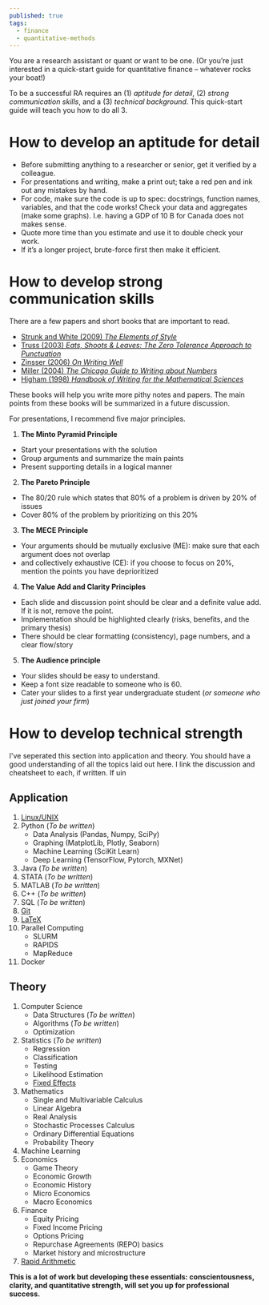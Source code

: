 ```yaml
---
published: true
tags:
  - finance
  - quantitative-methods
---
```

You are a research assistant or quant or want to be one. (Or you’re just interested in a quick-start guide for quantitative finance – whatever rocks your boat!)

To be a successful RA requires an (1) _aptitude for detail_, (2) _strong communication skills_, and a (3) _technical background_. This quick-start guide will teach you how to do all 3.

# How to develop an aptitude for detail

- Before submitting anything to a researcher or senior, get it verified by a colleague.
- For presentations and writing, make a print out; take a red pen and ink out any mistakes by hand.
- For code, make sure the code is up to spec: docstrings, function names, variables, and that the code works! Check your data and aggregates (make some graphs). I.e. having a GDP of 10 B for Canada does not makes sense.
- Quote more time than you estimate and use it to double check your work.
- If it’s a longer project, brute-force first then make it efficient.

# How to develop strong communication skills

There are a few papers and short books that are important to read.

- [Strunk and White (2009) _The Elements of Style_](http://www.jlakes.org/ch/web/The-elements-of-style.pdf)
- [Truss (2003) _Eats, Shoots & Leaves: The Zero Tolerance Approach to Punctuation_](http://93.174.95.29/main/262000/9b1d0d6204c8718782759d24f98fa9a2/LYNNE%20TRUSS%20-%20EATS%2C%20SHOOTS%20%26%20LEAVES_%20WHY%2C%20COMMAS%20REALLY%20DO%20MAKE%20A%20DIFFERENCE%21-PROFILE%20BOOKS%20LTD%20%282006%29.pdf)
- [Zinsser (2006) _On Writing Well_](http://richardcolby.net/writ2000/wp-content/uploads/2017/09/On-Writing-Well-30th-Anniversa-Zinsser-William.pdf)
- [Miller (2004) _The Chicago Guide to Writing about Numbers_](http://93.174.95.29/main/479000/cf0ec8e2dd48f17fe28f248747dd6d2d/Jane%20E.%20Miller%20-%20The%20Chicago%20Guide%20to%20Writing%20about%20Numbers%20%28Chicago%20Guides%20to%20Writing%2C%20Editing%2C%20and%20Publishing%29%20%282004%29.pdf)
- [Higham (1998) _Handbook of Writing for the Mathematical Sciences_](http://93.174.95.29/main/274000/c2358571c7443872a9db30bd298a4765/Nicholas%20J.%20Higham%20-%20Handbook%20of%20Writing%20for%20the%20Mathematical%20Sciences-Society%20for%20Industrial%20and%20Applied%20Mathematics%20%281998%29.pdf)

These books will help you write more pithy notes and papers. The main points from these books will be summarized in a future discussion.

For presentations, I recommend five major principles.

1. **The Minto Pyramid Principle**
- Start your presentations with the solution
- Group arguments and summarize the main paints
- Present supporting details in a logical manner
2. **The Pareto Principle**
- The 80/20 rule which states that 80% of a problem is driven by 20% of issues
- Cover 80% of the problem by prioritizing on this 20%
3. **The MECE Principle**
- Your arguments should be mutually exclusive (ME): make sure that each argument does not overlap
- and collectively exhaustive (CE): if you choose to focus on 20%, mention the points you have deprioritized
4. **The Value Add and Clarity Principles**
- Each slide and discussion point should be clear and a definite value add. If it is not, remove the point.
- Implementation should be highlighted clearly (risks, benefits, and the primary thesis)
- There should be clear formatting (consistency), page numbers, and a clear flow/story
5. **The Audience principle**
- Your slides should be easy to understand.
- Keep a font size readable to someone who is 60.
- Cater your slides to a first year undergraduate student (*or someone who just joined your firm*)

# How to develop technical strength

I've seperated this section into application and theory. You should have a good understanding of all the topics laid out here. I link the discussion and cheatsheet to each, if written. If uin

## Application

1. [Linux/UNIX](https://sbangalore.github.io/cheatsheet-for-unix-commands/)
2. Python (_To be written_)
	- Data Analysis (Pandas, Numpy, SciPy)
    - Graphing (MatplotLib, Plotly, Seaborn)
    - Machine Learning (SciKit Learn)
    - Deep Learning (TensorFlow, Pytorch, MXNet)
3. Java (_To be written_)
4. STATA (_To be written_)
5. MATLAB (_To be written_)
6. C++ (_To be written_)
7. SQL (_To be written_)
8. [Git](https://sbangalore.github.io/cheatsheet-for-git/)
9. [LaTeX](https://v1.overleaf.com/latex/templates/a-quick-guide-to-latex/fghqpfgnxggz.pdf)
10. Parallel Computing
	- SLURM
    - RAPIDS
    - MapReduce
11. Docker

## Theory

1. Computer Science
	- Data Structures (_To be written_)
	- Algorithms (_To be written_)
    - Optimization
2. Statistics (_To be written_)
    - Regression
    - Classification
    - Testing
    - Likelihood Estimation
    - [Fixed Effects](https://www.youtube.com/watch?v=J9UEYUXi6lY&t=2s)
3. Mathematics
	- Single and Multivariable Calculus
    - Linear Algebra
    - Real Analysis
    - Stochastic Processes Calculus
    - Ordinary Differential Equations
    - Probability Theory
4. Machine Learning
5. Economics
	- Game Theory
    - Economic Growth
    - Economic History
    - Micro Economics
    - Macro Economics
6. Finance
	- Equity Pricing
    - Fixed Income Pricing
    - Options Pricing
    - Repurchase Agreements (REPO) basics
    - Market history and microstructure
7. [Rapid Arithmetic](https://sbangalore.github.io/my-30-day-experiment-which-doubled-my-arithmetic-speed/)


**This is a lot of work but developing these essentials: conscientousness, clarity, and quantitative strength, will set you up for professional success.**
